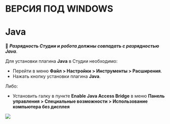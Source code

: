 # ВЕРСИЯ ПОД WINDOWS

# Java

:small_orange_diamond: ***Разрядность Студии и робота должны совпадать с разрядностью Java***.

Для установки плагина **Java** в Cтудии необходимо:

* Перейти в меню **Файл > Настройки > Инструменты > Расширения**.
* Нажать кнопку установки плагина **Java**.

Либо:

* Установить галку в пункте **Enable Java Access Bridge** в меню **Панель управления > Специальные возможности > Использование компьютера без дисплея**&#x20;

![](<../../../.gitbook/assets/image (772).png>)
